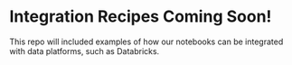# Integration Recipes Coming Soon!

This repo will included examples of how our notebooks can be integrated with data platforms, such as Databricks.
